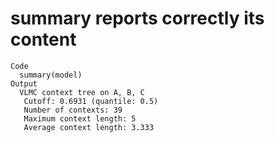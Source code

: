 # summary reports correctly its content

    Code
      summary(model)
    Output
      VLMC context tree on A, B, C 
       Cutoff: 0.6931 (quantile: 0.5)
       Number of contexts: 39 
       Maximum context length: 5 
       Average context length: 3.333 

